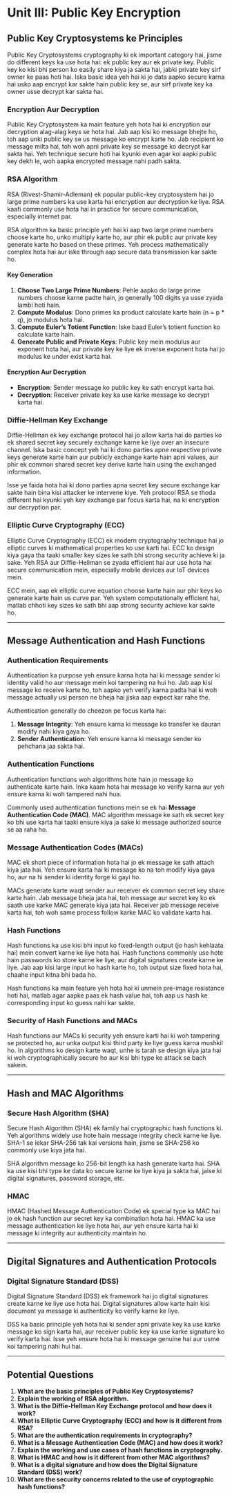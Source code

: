 # **Unit III: Public Key Encryption**

## **Public Key Cryptosystems ke Principles**

Public Key Cryptosystems cryptography ki ek important category hai, jisme do different keys ka use hota hai: ek public key aur ek private key. Public key ko kisi bhi person ko easily share kiya ja sakta hai, jabki private key sirf owner ke paas hoti hai. Iska basic idea yeh hai ki jo data aapko secure karna hai usko aap encrypt kar sakte hain public key se, aur sirf private key ka owner usse decrypt kar sakta hai.

### **Encryption Aur Decryption**

Public Key Cryptosystem ka main feature yeh hota hai ki encryption aur decryption alag-alag keys se hota hai. Jab aap kisi ko message bhejte ho, toh aap unki public key se us message ko encrypt karte ho. Jab recipient ko message milta hai, toh woh apni private key se message ko decrypt kar sakta hai. Yeh technique secure hoti hai kyunki even agar koi aapki public key dekh le, woh aapka encrypted message nahi padh sakta.

### **RSA Algorithm**

RSA (Rivest-Shamir-Adleman) ek popular public-key cryptosystem hai jo large prime numbers ka use karta hai encryption aur decryption ke liye. RSA kaafi commonly use hota hai in practice for secure communication, especially internet par.

RSA algorithm ka basic principle yeh hai ki aap two large prime numbers choose karte ho, unko multiply karte ho, aur phir ek public aur private key generate karte ho based on these primes. Yeh process mathematically complex hota hai aur iske through aap secure data transmission kar sakte ho.

#### **Key Generation**

1. **Choose Two Large Prime Numbers**: Pehle aapko do large prime numbers choose karne padte hain, jo generally 100 digits ya usse zyada lambi hoti hain.
2. **Compute Modulus**: Dono primes ka product calculate karte hain (n = p * q), jo modulus hota hai.
3. **Compute Euler’s Totient Function**: Iske baad Euler’s totient function ko calculate karte hain.
4. **Generate Public and Private Keys**: Public key mein modulus aur exponent hota hai, aur private key ke liye ek inverse exponent hota hai jo modulus ke under exist karta hai.

#### **Encryption Aur Decryption**

- **Encryption**: Sender message ko public key ke sath encrypt karta hai.
- **Decryption**: Receiver private key ka use karke message ko decrypt karta hai.

### **Diffie-Hellman Key Exchange**

Diffie-Hellman ek key exchange protocol hai jo allow karta hai do parties ko ek shared secret key securely exchange karne ke liye over an insecure channel. Iska basic concept yeh hai ki dono parties apne respective private keys generate karte hain aur publicly exchange karte hain apni values, aur phir ek common shared secret key derive karte hain using the exchanged information.

Isse ye faida hota hai ki dono parties apna secret key secure exchange kar sakte hain bina kisi attacker ke intervene kiye. Yeh protocol RSA se thoda different hai kyunki yeh key exchange par focus karta hai, na ki encryption aur decryption par.

### **Elliptic Curve Cryptography (ECC)**

Elliptic Curve Cryptography (ECC) ek modern cryptography technique hai jo elliptic curves ki mathematical properties ko use karti hai. ECC ko design kiya gaya tha taaki smaller key sizes ke sath bhi strong security achieve ki ja sake. Yeh RSA aur Diffie-Hellman se zyada efficient hai aur use hota hai secure communication mein, especially mobile devices aur IoT devices mein.

ECC mein, aap ek elliptic curve equation choose karte hain aur phir keys ko generate karte hain us curve par. Yeh system computationally efficient hai, matlab chhoti key sizes ke sath bhi aap strong security achieve kar sakte ho.

---

## **Message Authentication and Hash Functions**

### **Authentication Requirements**

Authentication ka purpose yeh ensure karna hota hai ki message sender ki identity valid ho aur message mein koi tampering na hui ho. Jab aap kisi message ko receive karte ho, toh aapko yeh verify karna padta hai ki woh message actually usi person ne bheja hai jiska aap expect kar rahe the.

Authentication generally do cheezon pe focus karta hai:
1. **Message Integrity**: Yeh ensure karna ki message ko transfer ke dauran modify nahi kiya gaya ho.
2. **Sender Authentication**: Yeh ensure karna ki message sender ko pehchana jaa sakta hai.

### **Authentication Functions**

Authentication functions woh algorithms hote hain jo message ko authenticate karte hain. Inka kaam hota hai message ko verify karna aur yeh ensure karna ki woh tampered nahi hua.

Commonly used authentication functions mein se ek hai **Message Authentication Code (MAC)**. MAC algorithm message ke sath ek secret key ko bhi use karta hai taaki ensure kiya ja sake ki message authorized source se aa raha ho.

### **Message Authentication Codes (MACs)**

MAC ek short piece of information hota hai jo ek message ke sath attach kiya jata hai. Yeh ensure karta hai ki message ko na toh modify kiya gaya ho, aur na hi sender ki identity forge ki gayi ho. 

MACs generate karte waqt sender aur receiver ek common secret key share karte hain. Jab message bheja jata hai, toh message aur secret key ko ek saath use karke MAC generate kiya jata hai. Receiver jab message receive karta hai, toh woh same process follow karke MAC ko validate karta hai.

### **Hash Functions**

Hash functions ka use kisi bhi input ko fixed-length output (jo hash kehlaata hai) mein convert karne ke liye hota hai. Hash functions commonly use hote hain passwords ko store karne ke liye, aur digital signatures create karne ke liye. Jab aap kisi large input ko hash karte ho, toh output size fixed hota hai, chaahe input kitna bhi bada ho.

Hash functions ka main feature yeh hota hai ki unmein pre-image resistance hoti hai, matlab agar aapke paas ek hash value hai, toh aap us hash ke corresponding input ko guess nahi kar sakte.

### **Security of Hash Functions and MACs**

Hash functions aur MACs ki security yeh ensure karti hai ki woh tampering se protected ho, aur unka output kisi third party ke liye guess karna mushkil ho. In algorithms ko design karte waqt, unhe is tarah se design kiya jata hai ki woh cryptographically secure ho aur kisi bhi type ke attack se bach sakein.

---

## **Hash and MAC Algorithms**

### **Secure Hash Algorithm (SHA)**

Secure Hash Algorithm (SHA) ek family hai cryptographic hash functions ki. Yeh algorithms widely use hote hain message integrity check karne ke liye. SHA-1 se lekar SHA-256 tak kai versions hain, jisme se SHA-256 ko commonly use kiya jata hai.

SHA algorithm message ko 256-bit length ka hash generate karta hai. SHA ka use kisi bhi type ke data ko secure karne ke liye kiya ja sakta hai, jaise ki digital signatures, password storage, etc.

### **HMAC**

HMAC (Hashed Message Authentication Code) ek special type ka MAC hai jo ek hash function aur secret key ka combination hota hai. HMAC ka use message authentication ke liye hota hai, aur yeh ensure karta hai ki message ki integrity aur authenticity maintain ho.

---

## **Digital Signatures and Authentication Protocols**

### **Digital Signature Standard (DSS)**

Digital Signature Standard (DSS) ek framework hai jo digital signatures create karne ke liye use hota hai. Digital signatures allow karte hain kisi document ya message ki authenticity ko verify karne ke liye.

DSS ka basic principle yeh hota hai ki sender apni private key ka use karke message ko sign karta hai, aur receiver public key ka use karke signature ko verify karta hai. Isse yeh ensure hota hai ki message genuine hai aur usme koi tampering nahi hui hai.

---

## **Potential Questions**

1. **What are the basic principles of Public Key Cryptosystems?**
2. **Explain the working of RSA algorithm.**
3. **What is the Diffie-Hellman Key Exchange protocol and how does it work?**
4. **What is Elliptic Curve Cryptography (ECC) and how is it different from RSA?**
5. **What are the authentication requirements in cryptography?**
6. **What is a Message Authentication Code (MAC) and how does it work?**
7. **Explain the working and use cases of hash functions in cryptography.**
8. **What is HMAC and how is it different from other MAC algorithms?**
9. **What is a digital signature and how does the Digital Signature Standard (DSS) work?**
10. **What are the security concerns related to the use of cryptographic hash functions?**
